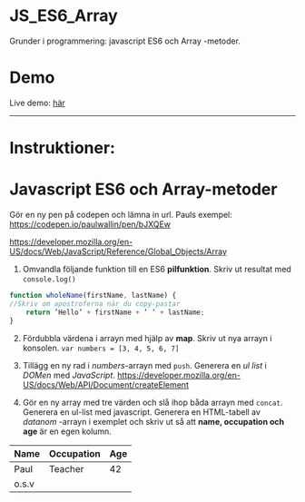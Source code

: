 # JS_ES6_Array
Grunder i programmering: javascript ES6 och Array -metoder.

# Demo

Live demo: [här](https://dvard.github.io/JS_ES6_Array)

___

# Instruktioner:

# Javascript ES6 och Array-metoder

Gör en ny pen på codepen och lämna in url.
Pauls exempel: https://codepen.io/paulwallin/pen/bJXQEw

https://developer.mozilla.org/en-US/docs/Web/JavaScript/Reference/Global_Objects/Array

1. Omvandla följande funktion till en ES6 __pilfunktion__. Skriv ut resultat med ````console.log()````

````javascript
function wholeName(firstName, lastName) {
//Skriv om apostroferna när du copy-pastar
	return ’Hello’ + firstName + ’ ’ + lastName;
}
`````

2. Fördubbla värdena i arrayn med hjälp av __map__. Skriv ut nya arrayn i konsolen.
````var numbers = [3, 4, 5, 6, 7]````

3. Tillägg en ny rad i _numbers_-arrayn med ````push````. Generera en _ul list_ i _DOMen_ med _JavaScript_.
https://developer.mozilla.org/en-US/docs/Web/API/Document/createElement

4. Gör en ny array med tre värden och slå ihop båda arrayn med ````concat````. Generera en ul-list med javascript.
Generera en HTML-tabell av _datanom_ -arrayn i exemplet och skriv ut så att __name, occupation och age__ är en egen kolumn.


| Name | Occupation | Age |
| ---- | ---------- | --- |
| Paul | Teacher    | 42  |
|o.s.v |            |     |
